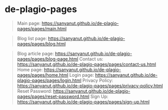 # de-plagio-pages
> Main page: https://sanyanut.github.io/de-plagio-pages/pages/main.html

> Blog list page: https://sanyanut.github.io/de-plagio-pages/pages/blog.html

> Blog article page: https://sanyanut.github.io/de-plagio-pages/pages/blog-page.html
> Contact us: https://sanyanut.github.io/de-plagio-pages/pages/contact-us.html
> Home page: https://sanyanut.github.io/de-plagio-pages/pages/home.html
> Login page: https://sanyanut.github.io/de-plagio-pages/pages/login.html
> Privacy Policy: https://sanyanut.github.io/de-plagio-pages/pages/privacy-policy.html
> Reset Password: https://sanyanut.github.io/de-plagio-pages/pages/reset-password.html
> Sign Up: https://sanyanut.github.io/de-plagio-pages/pages/sign-up.html
